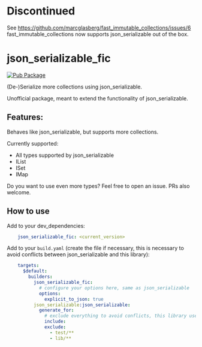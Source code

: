 # Discontinued

See https://github.com/marcglasberg/fast_immutable_collections/issues/6
fast_immutable_collections now supports json_serializable out of the box.

# json_serializable_fic

[![Pub Package](https://img.shields.io/pub/v/json_serializable_fic.svg)](https://pub.dartlang.org/packages/json_serializable_fic)


(De-)Serialize more collections using json_serializable.

Unofficial package, meant to extend the functionality of json_serializable.

## Features:

Behaves like json_serializable, but supports more collections.

Currently supported:

- All types supported by json_serializable
- IList
- ISet
- IMap

Do you want to use even more types? Feel free to open an issue. PRs also welcome.


## How to use

Add to your dev_dependencies:

```yaml
    json_serializable_fic: <current_version>
```    
    
Add to your `build.yaml` (create the file if necessary, this is necessary to avoid conflicts between json_serializable and this library):

```yaml
    targets:
      $default:
        builders:
          json_serializable_fic:
            # configure your options here, same as json_serializable
            options:
              explicit_to_json: true
          json_serializable:json_serializable:
            generate_for:
              # exclude everything to avoid conflicts, this library uses a custom builder
              include:
              exclude:
                - test/**
                - lib/**
```



